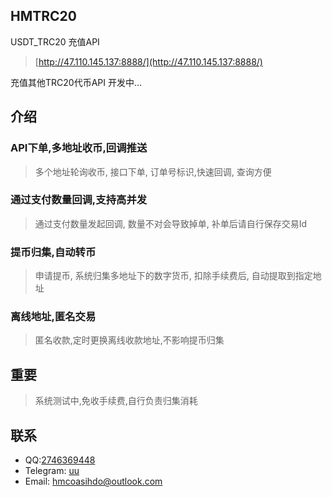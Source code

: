 ## HMTRC20

USDT_TRC20 充值API
> [http://47.110.145.137:8888/](http://47.110.145.137:8888/)

充值其他TRC20代币API  开发中...

## 介绍
### API下单,多地址收币,回调推送
>多个地址轮询收币, 接口下单, 订单号标识,快速回调, 查询方便

### 通过支付数量回调,支持高并发
> 通过支付数量发起回调, 数量不对会导致掉单, 补单后请自行保存交易Id

### 提币归集,自动转币
> 申请提币, 系统归集多地址下的数字货币, 扣除手续费后, 自动提取到指定地址

### 离线地址,匿名交易
> 匿名收款,定时更换离线收款地址,不影响提币归集


## 重要
> 系统测试中,免收手续费,自行负责归集消耗


## 联系

- QQ:[2746369448](https://wpa.qq.com/msgrd?v=3&uin=2746369448&site=qq&menu=yes)
- Telegram: [uu](https://t.me/hmcoinservice)
- Email: hmcoasihdo@outlook.com
